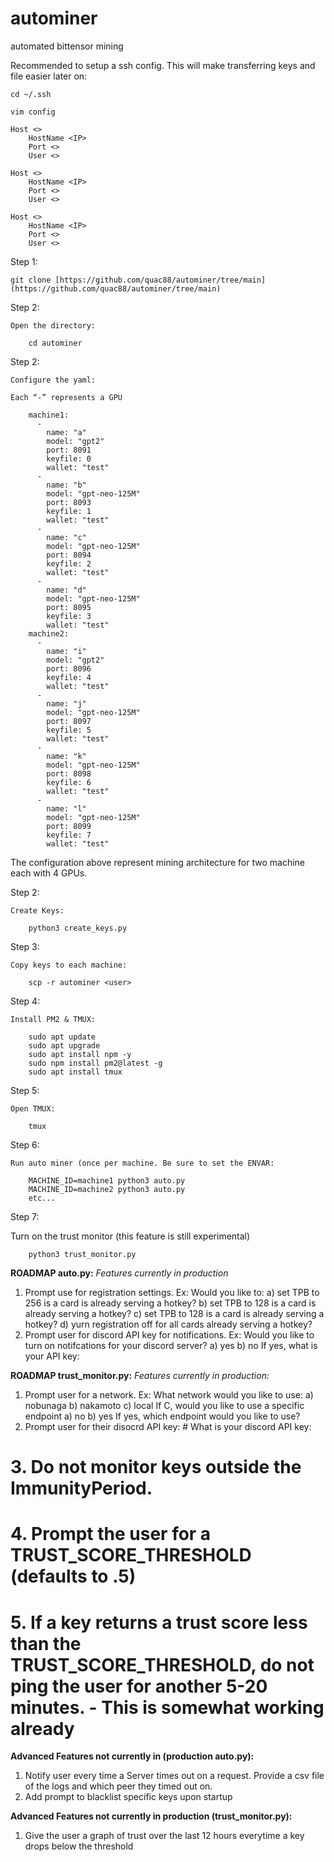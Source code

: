 # autominer
automated bittensor mining

Recommended to setup a ssh config. This will make transferring keys and file easier later on:

```
cd ~/.ssh
```
```
vim config
```	

```	
Host <>
	HostName <IP>
	Port <>
	User <>

Host <>
	HostName <IP>
	Port <>
	User <>

Host <>
	HostName <IP>
	Port <>
	User <>
```

Step 1:

	git clone [https://github.com/quac88/autominer/tree/main](https://github.com/quac88/autominer/tree/main)

Step 2:

	Open the directory:

		cd autominer
		

Step 2: 

	Configure the yaml:

	Each “-” represents a GPU
	
		machine1:
		  -
		    name: "a"
		    model: "gpt2"
		    port: 8091
		    keyfile: 0
		    wallet: "test"
		  -
		    name: "b"
		    model: "gpt-neo-125M"
		    port: 8093
		    keyfile: 1
		    wallet: "test"
		  -
		    name: "c"
		    model: "gpt-neo-125M"
		    port: 8094
		    keyfile: 2
		    wallet: "test"
		  -
		    name: "d"
		    model: "gpt-neo-125M"
		    port: 8095
		    keyfile: 3
		    wallet: "test"
		machine2:
		  -
		    name: "i"
		    model: "gpt2"
		    port: 8096
		    keyfile: 4
		    wallet: "test"
		  -
		    name: "j"
		    model: "gpt-neo-125M"
		    port: 8097
		    keyfile: 5
		    wallet: "test"
		  -
		    name: "k"
		    model: "gpt-neo-125M"
		    port: 8098
		    keyfile: 6
		    wallet: "test"
		  -
		    name: "l"
		    model: "gpt-neo-125M"
		    port: 8099
		    keyfile: 7
		    wallet: "test"
		

The configuration above represent mining architecture for two machine each with 4 GPUs.

Step 2:

	Create Keys:
		
		python3 create_keys.py
		

Step 3: 

	Copy keys to each machine:
		
		scp -r autominer <user>
		

Step 4:

	Install PM2 & TMUX:
		
		sudo apt update
		sudo apt upgrade
		sudo apt install npm -y
		sudo npm install pm2@latest -g
		sudo apt install tmux
		

Step 5:

	Open TMUX:
		
		tmux
		

Step 6: 

	Run auto miner (once per machine. Be sure to set the ENVAR:

		MACHINE_ID=machine1 python3 auto.py
		MACHINE_ID=machine2 python3 auto.py
		etc...
Step 7: 
	
Turn on the trust monitor (this feature is still experimental) 
		
		python3 trust_monitor.py
		
		
		
**ROADMAP auto.py:**
*Features currently in production*
1. Prompt use for registration settings.
                                       Ex: Would you like to:
                                            a) set TPB to 256 is a card is already serving a hotkey?
                                            b) set TPB to 128 is a card is already serving a hotkey?
                                            c) set TPB to 128 is a card is already serving a hotkey?
                                            d) yurn registration off for all cards already serving a hotkey?			    
2. Prompt user for discord API key for notifications.
                                        	    Ex: Would you like to turn on notifcations for your discord server?
                                                         a) yes
                                                         b) no
                                                         If yes, what is your API key:
							 
							 
							 
**ROADMAP trust_monitor.py:**
*Features currently in production:*
1. Prompt user for a network.
                            Ex: What network would you like to use:
                                 a) nobunaga
                                 b) nakamoto
                                 c) local
                                 If C, would you like to use a specific endpoint
                                 a) no
                                 b) yes
                                 If yes, which endpoint would you like to use?			 
2. Prompt user for their disocrd API key:
                                          # What is your discord API key:				  
# 3. Do not monitor keys outside the ImmunityPeriod.
# 4. Prompt the user for a TRUST_SCORE_THRESHOLD (defaults to .5)
# 5. If a key returns a trust score less than the TRUST_SCORE_THRESHOLD, do not ping the user for another 5-20 minutes. - This is somewhat working already



**Advanced Features not currently in (production auto.py):**
1. Notify user every time a Server times out on a request. Provide a csv file of the logs and which peer they timed out on.
2. Add prompt to blacklist specific keys upon startup

**Advanced Features not currently in production (trust_monitor.py):**
1. Give the user a graph of trust over the last 12 hours everytime a key drops below the threshold
		
  
